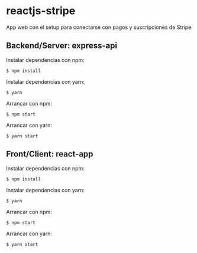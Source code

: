 # reactjs-stripe
App web con el setup para conectarse con pagos y suscripciones de Stripe

## Backend/Server: express-api

Instalar dependencias con npm:
```
$ npm install 
```

Instalar dependencias con yarn:
```
$ yarn 
```

Arrancar con npm:
```
$ npm start
```

Arrancar con yarn:
```
$ yarn start
```

## Front/Client: react-app

Instalar dependencias con npm:
```
$ npm install 
```

Instalar dependencias con yarn:
```
$ yarn 
```

Arrancar con npm:
```
$ npm start 
```

Arrancar con yarn:
```
$ yarn start
```



